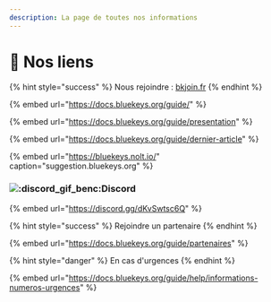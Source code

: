 ```yaml
---
description: La page de toutes nos informations
---
```


# 🔗 Nos liens

{% hint style="success" %}
Nous rejoindre : [bkjoin.fr](http://bkjoin.fr)
{% endhint %}

{% embed url="https://docs.bluekeys.org/guide/" %}

{% embed url="https://docs.bluekeys.org/guide/presentation" %}

{% embed url="https://docs.bluekeys.org/guide/dernier-article" %}

{% embed url="https://bluekeys.nolt.io/" caption="suggestion.bluekeys.org" %}

### ![:discord\_gif\_benc:](https://cdn.discordapp.com/emojis/745264159851151471.gif?v=1)Discord

{% embed url="https://discord.gg/dKvSwtsc6Q" %}

{% hint style="success" %}
Rejoindre un partenaire
{% endhint %}

{% embed url="https://docs.bluekeys.org/guide/partenaires" %}

{% hint style="danger" %}
En cas d'urgences
{% endhint %}

{% embed url="https://docs.bluekeys.org/guide/help/informations-numeros-urgences" %}



